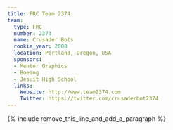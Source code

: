 ```yaml
---
title: FRC Team 2374
team:
  type: FRC
  number: 2374
  name: Crusader Bots
  rookie_year: 2008
  location: Portland, Oregon, USA
  sponsors:
  - Mentor Graphics
  - Boeing
  - Jesuit High School
  links:
    Website: http://www.team2374.com
    Twitter: https://twitter.com/crusaderbot2374
---
```


{% include remove_this_line_and_add_a_paragraph %}